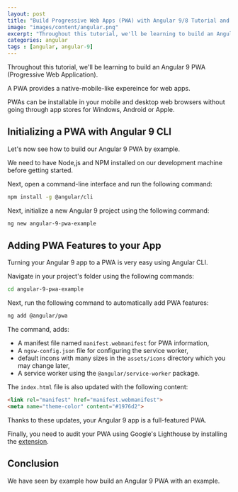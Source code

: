 ```yaml
---
layout: post
title: "Build Progressive Web Apps (PWA) with Angular 9/8 Tutorial and Example"
image: "images/content/angular.png"
excerpt: "Throughout this tutorial, we'll be learning to build an Angular 9 PWA (Progressive Web Application)" 
categories: angular
tags : [angular, angular-9] 
---
```


Throughout this tutorial, we'll be learning to build an Angular 9 PWA (Progressive Web Application).

A PWA provides a native-mobile-like expereince for web apps. 

PWAs can be installable in your mobile and desktop web browsers without going through app stores for Windows, Android or Apple.

## Initializing a PWA with Angular 9 CLI

Let's now see how to build our Angular 9 PWA by example.

We need to have Node,js and NPM installed on our development machine before getting started.

Next, open a command-line interface and run the following command:

```bash
npm install -g @angular/cli
```

Next, initialize a new Angular 9 project using the following command:

```bash
ng new angular-9-pwa-example
```


## Adding PWA Features to your App

Turning your Angular 9 app to a PWA is very easy using Angular CLI.

Navigate in your project's folder using the following commands:

```bash
cd angular-9-pwa-example
```

Next, run the following command to automatically add PWA features:

```bash
ng add @angular/pwa
```

The command, adds:

- A manifest file named `manifest.webmanifest` for PWA information, 
- A `ngsw-config.json` file for configuring the service worker,
- default incons with many sizes in the `assets/icons` directory which you may change later,
- A service worker using the `@angular/service-worker` package.

The `index.html` file is also updated with the following content:

```html
<link rel="manifest" href="manifest.webmanifest">
<meta name="theme-color" content="#1976d2">
```

Thanks to these updates, your Angular 9 app is a full-featured PWA.

Finally, you need to audit your PWA using Google's Lighthouse by installing the [extension](https://chrome.google.com/webstore/detail/lighthouse/blipmdconlkpinefehnmjammfjpmpbjk?hl=en). 

## Conclusion

We have seen by example how build an Angular 9 PWA with an example.
